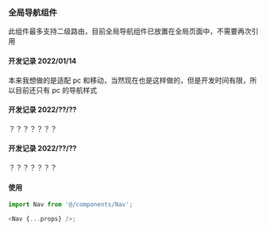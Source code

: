 ### 全局导航组件

此组件最多支持二级路由，目前全局导航组件已放置在全局页面中，不需要再次引用

#### 开发记录 2022/01/14

本来我想做的是适配 pc 和移动，当然现在也是这样做的，但是开发时间有限，所以目前还只有 pc 的导航样式

#### 开发记录 2022/??/??

？？？？？？？

#### 开发记录 2022/??/??

？？？？？？？

#### 使用

```javascript
import Nav from '@/components/Nav';

<Nav {...props} />;
```
